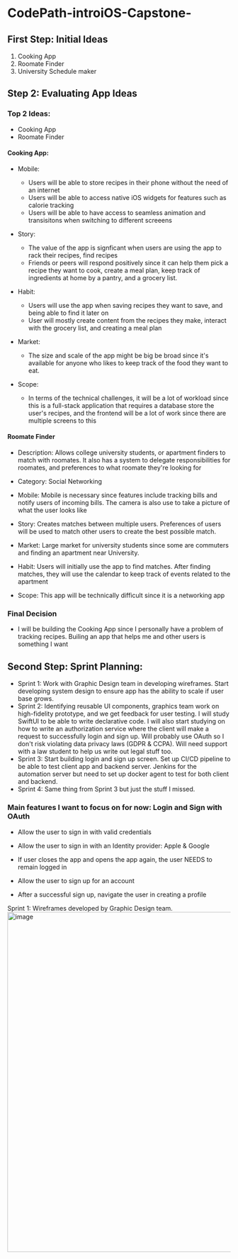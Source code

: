 # CodePath-introiOS-Capstone-

##    First Step: Initial Ideas

1. Cooking App
2. Roomate Finder
3. University Schedule maker


## Step 2: Evaluating App Ideas
### Top 2 Ideas:
- Cooking App
- Roomate Finder


#### Cooking App:
- Mobile:
    - Users will be able to store recipes in their phone without the need of an internet
    - Users will be able to access native iOS widgets for features such as calorie tracking
    - Users will be able to have access to seamless animation and transisitons when switching to different screeens

- Story:
    - The value of the app is signficant when users are using the app to rack their recipes, find recipes
    - Friends or peers will respond positively since it can help them pick a recipe they want to cook, create a meal plan, keep track of ingredients at home by a pantry, and a grocery list.

- Habit:
    - Users will use the app when saving recipes they want to save, and being able to find it later on
    - User will mostly create content from the recipes they make, interact with the grocery list, and creating a meal plan

- Market:
    - The size and scale of the app might be big be broad since it's available for anyone who likes to keep track of the food they want to eat.
    
- Scope: 
    - In terms of the technical challenges, it will be a lot of workload since this is a full-stack application that requires a database store the user's recipes, and the frontend will be a lot of work since there are multiple screens to this


#### Roomate Finder
- Description: Allows college university students, or apartment finders to match with roomates. It also has a system to delegate responsibilities for roomates, and preferences to what roomate they're looking for
- Category: Social Networking
- Mobile: Mobile is necessary since features include tracking bills and notify users of incoming bills. The camera is also use to take a picture of what the user looks like
- Story: Creates matches between multiple users. Preferences of users will be used to match other users to create the best possible match.
- Market: Large market for university students since some are commuters and finding an apartment near University.
- Habit: Users will initially use the app to find matches. After finding matches, they will use the calendar to keep track of events related to the apartment


- Scope: This app will be technically difficult since it is a networking app

### Final Decision
- I will be building the Cooking App since I personally have a problem of tracking recipes. Builing an app that helps me and other users is something I want

## Second Step: Sprint Planning:
- Sprint 1: Work with Graphic Design team in developing wireframes. Start developing system design to ensure app has the ability to scale if user base grows.
- Sprint 2: Identifying reusable UI components, graphics team work on high-fidelity prototype, and we get feedback for user testing. I will study SwiftUI to be able to write declarative code. I will also start studying on how to write an authorization service where the client will make a request to successfully login and sign up. Will probably use OAuth so I don't risk violating data privacy laws (GDPR & CCPA). Will need support with a law student to help us write out legal stuff too.
- Sprint 3: Start building login and sign up screen. Set up CI/CD pipeline to be able to test client app and backend server. Jenkins for the automation server but need to set up docker agent to test for both client and backend. 
- Sprint 4: Same thing from Sprint 3 but just the stuff I missed.


### Main features I want to focus on for now: Login and Sign with OAuth
- Allow the user to sign in with valid credentials
- Allow the user to sign in with an Identity provider: Apple & Google
- If user closes the app and opens the app again, the user NEEDS to remain logged in

- Allow the user to sign up for an account
- After a successful sign up, navigate the user in creating a profile


Sprint 1: Wireframes developed by Graphic Design team.
<img width="767" alt="image" src="https://github.com/MekhiHart/CodePath-introiOS-Capstone-Project/assets/62084067/685f7322-492f-4da6-b2b5-b699321f4f16">



